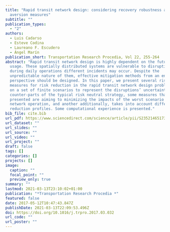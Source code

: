 ```yaml
---
title: "Rapid transit network design: considering recovery robustness and risk
  aversion measures"
subtitle: ""
publication_types:
  - "2"
authors:
  - Luis Cadarso
  - Esteve Codina
  - Laureano F. Escudero
  - Ángel Marín
publication_short: Transportation Research Procedia, Vol 22, 255-264
abstract: "Rapid transit network design is highly dependent on the future system
  usage. These spatially distributed systems are vulnerable to disruptions:
  during daily operations different incidents may occur. Despite the
  unpredictable nature of them, effective mitigation methods from an engineering
  perspective should be designed. In this paper, we present several risk averse
  measures for risk reduction in the rapid transit network design problem based
  on a set of finite scenarios to represent the disruptions’ uncertainty. As a
  counter-parts of the typical risk neutral strategy, some measures that are
  presented are aiming to minimizing the impacts of the worst scenario in the
  network operation, and another additionally, takes into account different risk
  reduction profiles. Some computational experience is presented."
bib_file: cite.bib
url_pdf: https://www.sciencedirect.com/science/article/pii/S2352146517301679
url_dataset: ""
url_slides: ""
url_source: ""
url_video: ""
url_project: ""
draft: false
tags: []
categories: []
projects: []
image:
  caption: ""
  focal_point: ""
  preview_only: true
summary: ""
lastmod: 2021-03-13T23:10:02+01:00
publication: "*Transportation Research Procedia *"
featured: false
date: 2017-05-12T10:47:43.847Z
publishDate: 2021-03-13T22:09:53.496Z
doi: https://doi.org/10.1016/j.trpro.2017.03.032
url_code: ""
url_poster: ""
---
```

